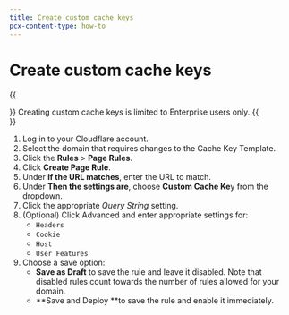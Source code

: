 ```yaml
---
title: Create custom cache keys
pcx-content-type: how-to
---
```


# Create custom cache keys

{{<Aside type="note" header="Note">}}
Creating custom cache keys is limited to Enterprise users only.
{{</Aside>}}

1.  Log in to your Cloudflare account.
2.  Select the domain that requires changes to the Cache Key Template.
3.  Click the **Rules** > **Page Rules**.
4.  Click **Create Page Rule**.
5.  Under **If the URL matches**, enter the URL to match.
6.  Under **Then the settings are**, choose **Custom Cache Ke**y from the dropdown.
7.  Click the appropriate _Query String_ setting.
8.  (Optional) Click Advanced and enter appropriate settings for:
    - `Headers`
    - `Cookie`
    - `Host`
    - `User Features`
9.  Choose a save option:
    - **Save as Draft** to save the rule and leave it disabled. Note that disabled rules count towards the number of rules allowed for your domain.
    - \*\*Save and Deploy \*\*to save the rule and enable it immediately.
